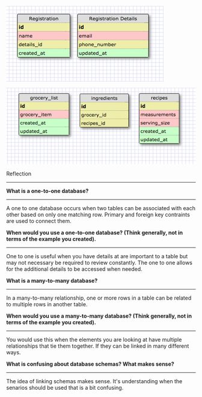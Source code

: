 ![onetoone](/week-8/database-intro/imgs/onetoone.png)

![manytomany](/week-8/database-intro/imgs/manytomany.png)

Reflection
***

**What is a one-to-one database?**
***

A one to one database occurs when two tables can be associated with each other based on only one matching row. Primary and foreign key contraints are used to connect them.

**When would you use a one-to-one database? (Think generally, not in terms of the example you created).**
***

One to one is useful when you have details at are important to a table but may not necessary be required to review constantly. The one to one allows for the additional details to be accessed when needed.

**What is a many-to-many database?**
***

In a many-to-many relationship, one or more rows in a table can be related to  multiple rows in another table.

**When would you use a many-to-many database? (Think generally, not in terms of the example you created).**
***

You would use this when the elements you are looking at have multiple relationships that tie them together. If they can be linked in many different ways.

**What is confusing about database schemas? What makes sense?**
***

The idea of linking schemas makes sense. It's understanding when the senarios should be used that is a bit confusing.
